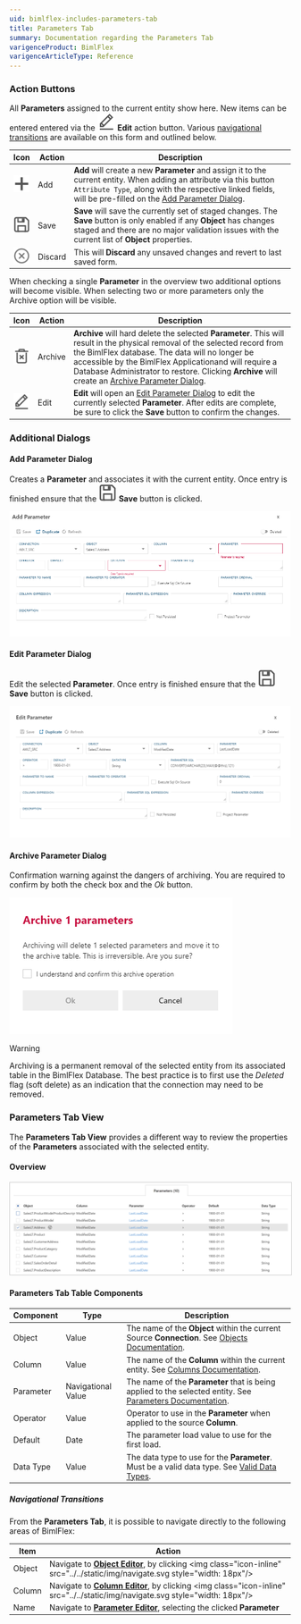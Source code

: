 ```yaml
---
uid: bimlflex-includes-parameters-tab
title: Parameters Tab
summary: Documentation regarding the Parameters Tab
varigenceProduct: BimlFlex
varigenceArticleType: Reference
---
```

### Action Buttons

All **Parameters** assigned to the current entity show here.  New items can be entered entered via the <img class="icon-inline" src="../../static/img/edit.svg" /> **Edit** action button.  Various [navigational transitions](#navigational-transitions) are available on this form and outlined below.

|Icon|Action|Description|
|-|-|-|
|<div class="icon-col m-5" ><img src="../../static/img/add.svg" /></div>|<span class="nowrap-col m-5">Add</span>|**Add** will create a new **Parameter** and assign it to the current entity.  When adding an attribute via this button `Attribute Type`, along with the respective linked fields, will be pre-filled on the [Add Parameter Dialog](#add-parameter-dialog).|
| <div class="icon-col m-5"><img src="../../static/img/save.svg" /></div>           | <span class="nowrap-col m-5">Save</span>    | **Save** will save the currently set of staged changes.  The **Save** button is only enabled if any **Object** has changes staged and there are no major validation issues with the current list of **Object** properties.                                                                                                                                              |
| <div class="icon-col m-5"><img src="../../static/img/discard.svg" /></div> | Discard | This will **Discard** any unsaved changes and revert to last saved form.|

When checking a single **Parameter** in the overview two additional options will become visible. When selecting two or more parameters only the Archive option will be visible.

| Icon| Action| Description|
| ----| ----- | ---------- |
|<div class="icon-col m-5" ><img src="../../static/img/archive-delete.svg" /></div>|<span class="nowrap-col m-5">Archive</span>|**Archive** will hard delete the selected **Parameter**.  This will result in the physical removal of the selected record from the BimlFlex database.  The data will no longer be accessible by the BimlFlex Applicationand will require a Database Administrator to restore. Clicking **Archive** will create an [Archive Parameter Dialog](#archive-parameter-dialog).|
|<div class="icon-col m-5" ><img src="../../static/img/edit.svg" /></div>|<span class="nowrap-col m-5">Edit</span>|**Edit** will open an [Edit Parameter Dialog](#edit-parameter-dialog) to edit the currently selected **Parameter**.  After edits are complete, be sure to click the **Save** button to confirm the changes.|

### Additional Dialogs

#### Add Parameter Dialog

Creates a **Parameter** and associates it with the current entity.  Once entry is finished ensure that the <img class="icon-inline" src="../../static/img/save.svg" /> **Save** button is clicked.

![Add Parameter Dialog - mtb-20-image](../../static/img/bimlflex-dialog-add-parameter.png "Add Parameter Dialog")

#### Edit Parameter Dialog

Edit the selected **Parameter**.  Once entry is finished ensure that the <img class="icon-inline" src="../../static/img/save.svg" /> **Save** button is clicked.

![Edit Parameter Dialog -mtb-20-image](../../static/img/bimlflex-dialog-edit-parameter.png "Edit Parameter Dialog")

#### Archive Parameter Dialog

Confirmation warning against the dangers of archiving.  You are required to confirm by both the check box and the *Ok* button.

![Archive Multiple Parameters Dialog - mtb-20-image](../../static/img/bimlflex-dialog-archive-parameter-list.png "Archive Multiple Parameters Dialog")

>[!WARNING]
> Archiving is a permanent removal of the selected entity from its associated table in the BimlFlex Database. The best practice is to first use the *Deleted* flag (soft delete) as an indication that the connection may need to be removed.

### Parameters Tab View

The **Parameters Tab View** provides a different way to review the properties of the **Parameters** associated with the selected entity.
#### Overview

<img
    src="../../static/img/bimlflex-tab-parameters-table.png"
    class="border-image"
    style="border:1px solid #CCC;"
    title="Parameters Tab - Table Descriptions"
/>

#### Parameters Tab Table Components

| Component        | Type                 | Description                        |
| ---------------- | -------------------- | ---------------------------------- |
| Object           | Value                | The name of the **Object** within the current Source **Connection**. See [Objects Documentation](xref:bimlflex-object-editor).|
| Column           | Value                | The name of the **Column** within the current entity. See [Columns Documentation](xref:bimlflex-column-editor).|
| Parameter        | Navigational Value   | The name of the **Parameter** that is being applied to the selected entity. See [Parameters Documentation](xref:bimlflex-parameter-editor).  |
| Operator         | Value                | Operator to use in the **Parameter** when applied to the source **Column**. |
| Default          | Date                 | The parameter load value to use for the first load.          |
| Data Type        | Value                | The data type to use for the **Parameter**.  Must be a valid data type. See [Valid Data Types](xref:bimlflex-metadata-static-values#data-types). |

##### Navigational Transitions

From the **Parameters Tab**, it is possible to navigate directly to the following areas of BimlFlex:

|Item|Action|
|-|-|
|Object|Navigate to [**Object Editor**](xref:bimlflex-object-editor), by clicking <img class="icon-inline" src="../../static/img/navigate.svg style="width: 18px"/> |
|Column|Navigate to [**Column Editor**](xref:bimlflex-column-editor), by clicking <img class="icon-inline" src="../../static/img/navigate.svg style="width: 18px"/> |
|Name|Navigate to [**Parameter Editor**](xref:bimlflex-parameter-editor), selecting the clicked **Parameter**|
